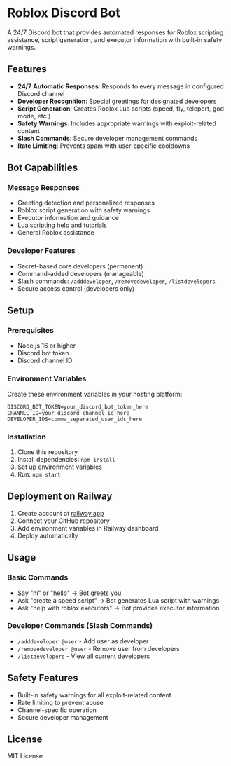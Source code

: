 # Roblox Discord Bot

A 24/7 Discord bot that provides automated responses for Roblox scripting assistance, script generation, and executor information with built-in safety warnings.

## Features

- **24/7 Automatic Responses**: Responds to every message in configured Discord channel
- **Developer Recognition**: Special greetings for designated developers
- **Script Generation**: Creates Roblox Lua scripts (speed, fly, teleport, god mode, etc.)
- **Safety Warnings**: Includes appropriate warnings with exploit-related content
- **Slash Commands**: Secure developer management commands
- **Rate Limiting**: Prevents spam with user-specific cooldowns

## Bot Capabilities

### Message Responses
- Greeting detection and personalized responses
- Roblox script generation with safety warnings
- Executor information and guidance
- Lua scripting help and tutorials
- General Roblox assistance

### Developer Features
- Secret-based core developers (permanent)
- Command-added developers (manageable)
- Slash commands: `/adddeveloper`, `/removedeveloper`, `/listdevelopers`
- Secure access control (developers only)

## Setup

### Prerequisites
- Node.js 16 or higher
- Discord bot token
- Discord channel ID

### Environment Variables
Create these environment variables in your hosting platform:

```
DISCORD_BOT_TOKEN=your_discord_bot_token_here
CHANNEL_ID=your_discord_channel_id_here
DEVELOPER_IDS=comma_separated_user_ids_here
```

### Installation
1. Clone this repository
2. Install dependencies: `npm install`
3. Set up environment variables
4. Run: `npm start`

## Deployment on Railway

1. Create account at [railway.app](https://railway.app)
2. Connect your GitHub repository
3. Add environment variables in Railway dashboard
4. Deploy automatically

## Usage

### Basic Commands
- Say "hi" or "hello" → Bot greets you
- Ask "create a speed script" → Bot generates Lua script with warnings
- Ask "help with roblox executors" → Bot provides executor information

### Developer Commands (Slash Commands)
- `/adddeveloper @user` - Add user as developer
- `/removedeveloper @user` - Remove user from developers
- `/listdevelopers` - View all current developers

## Safety Features

- Built-in safety warnings for all exploit-related content
- Rate limiting to prevent abuse
- Channel-specific operation
- Secure developer management

## License

MIT License